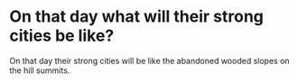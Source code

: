 # On that day what will their strong cities be like?

On that day their strong cities will be like the abandoned wooded slopes on the hill summits.
